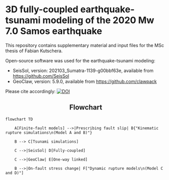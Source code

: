 # 3D fully-coupled earthquake-tsunami modeling of the 2020 Mw 7.0 Samos earthquake

This repository contains supplementary material and input files for the MSc thesis of Fabian Kutschera.

Open-source software was used for the earthquake-tsunami modeling:

- SeisSol, version: 202103_Sumatra-1139-g00bbf63e, available from https://github.com/SeisSol
- GeoClaw, version: 5.9.0, available from https://github.com/clawpack

Please cite accordingly: [![DOI](https://zenodo.org/badge/DOI/10.5281/zenodo.7760418.svg)](https://doi.org/10.5281/zenodo.7760418)

<center> <h2>Flowchart</h2> </center>

```mermaid
flowchart TD

    A[Finite-fault models] -->|Prescribing fault slip| B{"Kinematic rupture simulations\n(Model A and B)"}

    B --> C[Tsunami simulations]

    C -->|SeisSol| D[Fully-coupled]

    C -->|GeoClaw| E[One-way linked]

    B -->|On-fault stress change| F["Dynamic rupture models\n(Model C and D)"]
```
